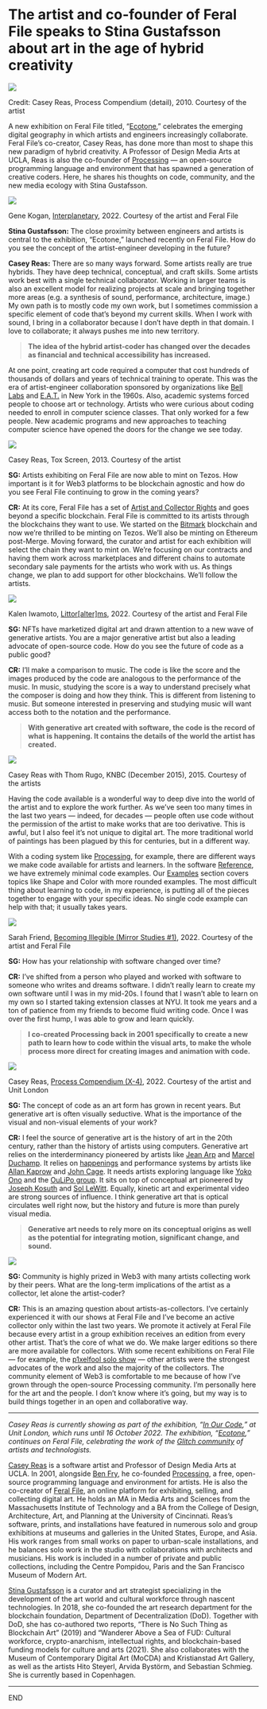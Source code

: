# The artist and co-founder of Feral File speaks to Stina Gustafsson about art in the age of hybrid creativity


![](https://hackmd.io/_uploads/ryGZatlun.png)

Credit: Casey Reas, Process Compendium (detail), 2010. Courtesy of the artist



A new exhibition on Feral File titled, “[Ecotone](https://feralfile.com/exhibitions/ecotone-swo),” celebrates the emerging digital geography in which artists and engineers increasingly collaborate. Feral File’s co-creator, Casey Reas, has done more than most to shape this new paradigm of hybrid creativity. A Professor of Design Media Arts at UCLA, Reas is also the co-founder of [Processing](https://processing.org/) — an open-source programming language and environment that has spawned a generation of creative coders. Here, he shares his thoughts on code, community, and the new media ecology with Stina Gustafsson.



![](https://hackmd.io/_uploads/B16MaYxdh.png)


Gene Kogan, [Interplanetary](https://feralfile.com/artworks/interplanetary-liq?fromExhibition=ecotone-swo), 2022. Courtesy of the artist and Feral File


**Stina Gustafsson:** The close proximity between engineers and artists is central to the exhibition, “Ecotone,” launched recently on Feral File. How do you see the concept of the artist-engineer developing in the future?

‍**Casey Reas:** There are so many ways forward. Some artists really are true hybrids. They have deep technical, conceptual, and craft skills. Some artists work best with a single technical collaborator. Working in larger teams is also an excellent model for realizing projects at scale and bringing together more areas (e.g. a synthesis of sound, performance, architecture, image.) My own path is to mostly code my own work, but I sometimes commission a specific element of code that’s beyond my current skills. When I work with sound, I bring in a collaborator because I don’t have depth in that domain. I love to collaborate; it always pushes me into new territory. 



> **The idea of the hybrid artist-coder has changed over the decades as financial and technical accessibility has increased.** 



At one point, creating art code required a computer that cost hundreds of thousands of dollars and years of technical training to operate. This was the era of artist-engineer collaboration sponsored by organizations like [Bell Labs](https://en.wikipedia.org/wiki/Bell_Labs) and [E.A.T.](https://en.wikipedia.org/wiki/Experiments_in_Art_and_Technology#:~:text=Experiments%20in%20Art%20and%20Technology%20(E.A.T.)%2C%20a%20non%2D,a%20formal%20process%20for%20cooperation.) in New York in the 1960s. Also, academic systems forced people to choose art or technology. Artists who were curious about coding needed to enroll in computer science classes. That only worked for a few people. New academic programs and new approaches to teaching computer science have opened the doors for the change we see today.   



![](https://hackmd.io/_uploads/H1tU6Yeuh.png)

Casey Reas, Tox Screen, 2013. Courtesy of the artist



**SG:** Artists exhibiting on Feral File are now able to mint on Tezos. How important is it for Web3 platforms to be blockchain agnostic and how do you see Feral File continuing to grow in the coming years?

‍**CR:** At its core, Feral File has a set of [Artist and Collector Rights](https://feralfile.com/about) and goes beyond a specific blockchain. Feral File is committed to its artists through the blockchains they want to use. We started on the [Bitmark](https://bitmark.com/) blockchain and now we’re thrilled to be minting on Tezos. We’ll also be minting on Ethereum post-Merge. Moving forward, the curator and artist for each exhibition will select the chain they want to mint on. We’re focusing on our contracts and having them work across marketplaces and different chains to automate secondary sale payments for the artists who work with us. As things change, we plan to add support for other blockchains. We’ll follow the artists.  



![](https://hackmd.io/_uploads/rJ2D6tgd3.png)

Kalen Iwamoto, [Littor[alter]ms](https://feralfile.com/artworks/littor-alter-ms-tub?fromExhibition=ecotone-swo), 2022. Courtesy of the artist and Feral File



**SG:** NFTs have marketized digital art and drawn attention to a new wave of generative artists. You are a major generative artist but also a leading advocate of open-source code. How do you see the future of code as a public good?

‍**CR:** I’ll make a comparison to music. The code is like the score and the images produced by the code are analogous to the performance of the music. In music, studying the score is a way to understand precisely what the composer is doing and how they think. This is different from listening to music. But someone interested in preserving and studying music will want access both to the notation and the performance. 




> **With generative art created with software, the code is the record of what is happening. It contains the details of the world the artist has created.**



![](https://hackmd.io/_uploads/H1VKptxO3.png)

Casey Reas with Thom Rugo, KNBC (December 2015), 2015. Courtesy of the artists



Having the code available is a wonderful way to deep dive into the world of the artist and to explore the work further. As we’ve seen too many times in the last two years — indeed, for decades — people often use code without the permission of the artist to make works that are too derivative. This is awful, but I also feel it’s not unique to digital art. The more traditional world of paintings has been plagued by this for centuries, but in a different way. 

With a coding system like [Processing](https://processing.org/), for example, there are different ways we make code available for artists and learners. In the software [Reference](https://processing.org/reference/), we have extremely minimal code examples. Our [Examples](https://processing.org/examples/) section covers topics like Shape and Color with more rounded examples. The most difficult thing about learning to code, in my experience, is putting all of the pieces together to engage with your specific ideas. No single code example can help with that; it usually takes years.



![](https://hackmd.io/_uploads/Byf5aFxO3.png)

Sarah Friend, [Becoming Illegible (Mirror Studies #1)](https://feralfile.com/artworks/becoming-illegible-mirror-studies-1-6nz?fromExhibition=ecotone-swo), 2022. Courtesy of the artist and Feral File



**SG:** How has your relationship with software changed over time?

‍**CR:** I’ve shifted from a person who played and worked with software to someone who writes and dreams software. I didn’t really learn to create my own software until I was in my mid-20s. I found that I wasn’t able to learn on my own so I started taking extension classes at NYU. It took me years and a ton of patience from my friends to become fluid writing code. Once I was over the first hump, I was able to grow and learn quickly. 



> **I co-created Processing back in 2001 specifically to create a new path to learn how to code within the visual arts, to make the whole process more direct for creating images and animation with code.**


![](https://hackmd.io/_uploads/B1foTFgdh.png)

Casey Reas, [Process Compendium (X-4)](https://unitlondon.com/nfts/process-compendium-x-4/), 2022. Courtesy of the artist and Unit London



**SG:** The concept of code as an art form has grown in recent years. But generative art is often visually seductive. What is the importance of the visual and non-visual elements of your work? 

‍**CR:** I feel the source of generative art is the history of art in the 20th century, rather than the history of artists using computers. Generative art relies on the interderminancy pioneered by artists like [Jean Arp](https://en.wikipedia.org/wiki/Jean_Arp) and [Marcel Duchamp](https://www.tate.org.uk/art/artists/marcel-duchamp-1036). It relies on [happenings](https://www.tate.org.uk/art/art-terms/h/happening) and performance systems by artists like [Allan Kaprow](https://en.wikipedia.org/wiki/Allan_Kaprow) and [John Cage](https://en.wikipedia.org/wiki/John_Cage). It needs artists exploring language like [Yoko Ono](https://en.wikipedia.org/wiki/Yoko_Ono) and the [OuLiPo group](https://www.poetryfoundation.org/learn/glossary-terms/oulipo#:~:text=An%20acronym%20for%20Ouvroir%20de,and%20mathematician%20Fran%C3%A7ois%20Le%20Lionnais.). It sits on top of conceptual art pioneered by [Joseph Kosuth](https://en.wikipedia.org/wiki/Joseph_Kosuth) and [Sol LeWitt](https://en.wikipedia.org/wiki/Sol_LeWitt). Equally, kinetic art and experimental video are strong sources of influence. I think generative art that is optical circulates well right now, but the history and future is more than purely visual media. 



> **Generative art needs to rely more on its conceptual origins as well as the potential for integrating motion, significant change, and sound.**



![](https://hackmd.io/_uploads/H1ThaYgu2.png)




**SG:** Community is highly prized in Web3 with many artists collecting work by their peers. What are the long-term implications of the artist as a collector, let alone the artist-coder?

‍**CR:** This is an amazing question about artists-as-collectors. I’ve certainly experienced it with our shows at Feral File and I’ve become an active collector only within the last two years. We promote it actively at Feral File because every artist in a group exhibition receives an edition from every other artist. That’s the core of what we do. We make larger editions so there are more available for collectors. With some recent exhibitions on Feral File — for example, the [p1xelfool solo show](https://feralfile.com/exhibitions/gamma-mev) — other artists were the strongest advocates of the work and also the majority of the collectors. The community element of Web3 is comfortable to me because of how I’ve grown through the open-source Processing community. I’m personally here for the art and the people. I don’t know where it’s going, but my way is to build things together in an open and collaborative way.

---

*Casey Reas is currently showing as part of the exhibition, “[In Our Code](https://unitlondon.com/exhibitions/in-our-code-group-exhibition/),” at Unit London, which runs until 16 October 2022. The exhibition, “[Ecotone](https://feralfile.com/exhibitions/ecotone-swo),” continues on Feral File, celebrating the work of the [Glitch community](https://feralfile.com/close-ups/enter-the-glitch) of artists and technologists.‍*

‍[Casey Reas](https://reas.com/) is a software artist and Professor of Design Media Arts at UCLA. In 2001, alongside [Ben Fry](https://twitter.com/ben_fry?lang=en), he co-founded [Processing](https://processing.org/), a free, open-source programming language and environment for artists. He is also the co-creator of [Feral File](https://feralfile.com/exhibitions), an online platform for exhibiting, selling, and collecting digital art. He holds an MA in Media Arts and Sciences from the Massachusetts Institute of Technology and a BA from the College of Design, Architecture, Art, and Planning at the University of Cincinnati. Reas’s software, prints, and installations have featured in numerous solo and group exhibitions at museums and galleries in the United States, Europe, and Asia. His work ranges from small works on paper to urban-scale installations, and he balances solo work in the studio with collaborations with architects and musicians. His work is included in a number of private and public collections, including the Centre Pompidou, Paris and the San Francisco Museum of Modern Art. 

‍[Stina Gustafsson](https://www.stina-gustafsson.com/**) is a curator and art strategist specializing in the development of the art world and cultural workforce through nascent technologies. In 2018, she co-founded the art research department for the blockchain foundation, Department of Decentralization (DoD). Together with DoD, she has co-authored two reports, “There is No Such Thing as Blockchain Art” (2019) and “Wanderer Above a Sea of FUD: Cultural workforce, crypto-anarchism, intellectual rights, and blockchain-based funding models for culture and arts (2021). She also collaborates with the Museum of Contemporary Digital Art (MoCDA) and Kristianstad Art Gallery, as well as the artists Hito Steyerl, Arvida Bystörm, and Sebastian Schmieg. She is currently based in Copenhagen.

---

END